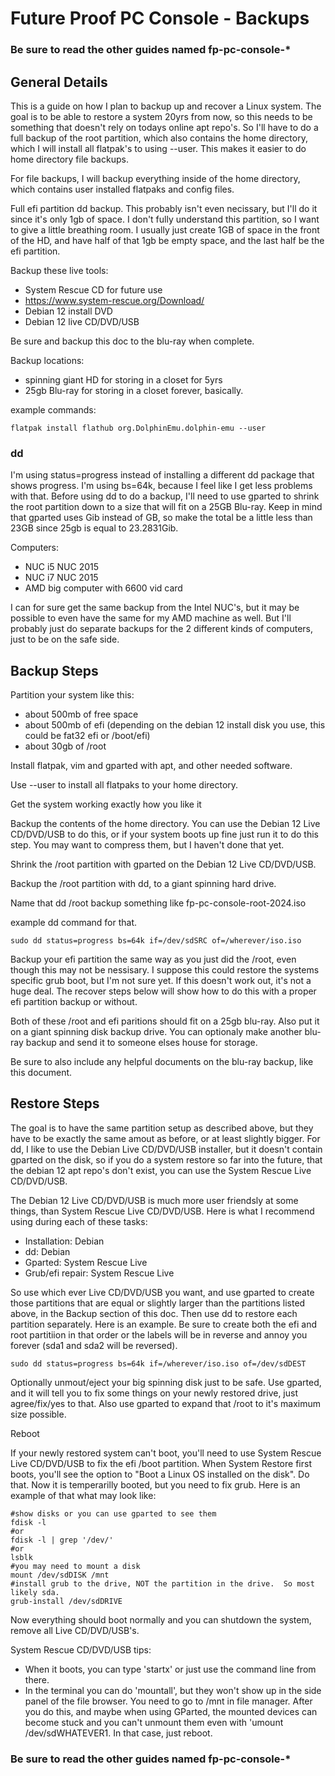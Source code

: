# Future Proof PC Console - Backups

### Be sure to read the other guides named fp-pc-console-*


## General Details

This is a guide on how I plan to backup up and recover a Linux system.  The goal is to be able to restore a system 20yrs from now, so this needs to be something that doesn't rely on todays online apt repo's.  So I'll have to do a full backup of the root partition, which also contains the home directory, which I will install all flatpak's to using --user.  This makes it easier to do home directory file backups.  

For file backups, I will backup everything inside of the home directory, which contains user installed flatpaks and config files.

Full efi partition dd backup.  This probably isn't even necissary, but I'll do it since it's only 1gb of space.
I don't fully understand this partition, so I want to give a little breathing room.  I usually just create 1GB of space in the front of the HD, and have half of that 1gb be empty space, and the last half be the efi partition.

Backup these live tools:
- System Rescue CD for future use
- https://www.system-rescue.org/Download/
- Debian 12 install DVD
- Debian 12 live CD/DVD/USB

Be sure and backup this doc to the blu-ray when complete.

Backup locations:
- spinning giant HD for storing in a closet for 5yrs
- 25gb Blu-ray for storing in a closet forever, basically.

example commands:
```
flatpak install flathub org.DolphinEmu.dolphin-emu --user
```
### dd

I'm using status=progress instead of installing a different dd package that shows progress.  I'm using bs=64k, because I feel like I get less problems with that.  Before using dd to do a backup, I'll need to use gparted to shrink the root partition down to a size that will fit on a 25GB Blu-ray.  Keep in mind that gparted uses Gib instead of GB, so make the total be a little less than 23GB since 25gb is equal to 23.2831Gib.

Computers:
- NUC i5 NUC 2015
- NUC i7 NUC 2015
- AMD big computer with 6600 vid card

I can for sure get the same backup from the Intel NUC's, but it may be possible to even have the same for my AMD machine as well.  But I'll probably just do separate backups for the 2 different kinds of computers, just to be on the safe side.

## Backup Steps
Partition your system like this:
- about 500mb of free space
- about 500mb of efi (depending on the debian 12 install disk you use, this could be fat32 efi or /boot/efi)
- about 30gb of /root

Install flatpak, vim and gparted with apt, and other needed software.

Use --user to install all flatpaks to your home directory.

Get the system working exactly how you like it

Backup the contents of the home directory.  You can use the Debian 12 Live CD/DVD/USB to do this, or if your system boots up fine just run it to do this step.  You may want to compress them, but I haven't done that yet.

Shrink the /root partition with gparted on the Debian 12 Live CD/DVD/USB.

Backup the /root partition with dd, to a giant spinning hard drive.

Name that dd /root backup something like fp-pc-console-root-2024.iso

example dd command for that.
~~~
sudo dd status=progress bs=64k if=/dev/sdSRC of=/wherever/iso.iso
~~~

Backup your efi partition the same way as you just did the /root, even though this may not be nessisary.  I suppose this could restore the systems specific grub boot, but I'm not sure yet.  If this doesn't work out, it's not a huge deal.  The recover steps below will show how to do this with a proper efi partition backup or without.

Both of these /root and efi paritions should fit on a 25gb blu-ray.  Also put it on a giant spinning disk backup drive.  You can optionaly make another blu-ray backup and send it to someone elses house for storage.

Be sure to also include any helpful documents on the blu-ray backup, like this document.



## Restore Steps

The goal is to have the same partition setup as described above, but they have to be exactly the same amout as before, or at least slightly bigger.  For dd, I like to use the Debian Live CD/DVD/USB installer, but it doesn't contain gparted on the disk, so if you do a system restore so far into the future, that the debian 12 apt repo's don't exist, you can use the System Rescue Live CD/DVD/USB. 

The Debian 12 Live CD/DVD/USB is much more user friendsly at some things, than System Rescue Live CD/DVD/USB.  Here is what I recommend using during each of these tasks:
- Installation: Debian
- dd: Debian
- Gparted: System Rescue Live
- Grub/efi repair: System Rescue Live


So use which ever Live CD/DVD/USB you want, and use gparted to create those partitions that are equal or slightly larger than the partitions listed above, in the Backup section of this doc.  Then use dd to restore each partition separately.  Here is an example. Be sure to create both the efi and root partitiion in that order or the labels will be in reverse and annoy you forever (sda1 and sda2 will be reversed).
~~~
sudo dd status=progress bs=64k if=/wherever/iso.iso of=/dev/sdDEST
~~~

Optionally unmout/eject your big spinning disk just to be safe.
Use gparted, and it will tell you to fix some things on your newly restored drive, just agree/fix/yes to that.  Also use gparted to expand that /root to it's maximum size possible.

Reboot

If your newly restored system can't boot, you'll need to use System Rescue Live CD/DVD/USB to fix the efi /boot partition.  When System Restore first boots, you'll see the option to "Boot a Linux OS installed on the disk".  Do that.  Now it is temperarilly booted, but you need to fix grub.  Here is an example of that what may look like:

~~~
#show disks or you can use gparted to see them
fdisk -l
#or
fdisk -l | grep '/dev/'
#or
lsblk
#you may need to mount a disk
mount /dev/sdDISK /mnt
#install grub to the drive, NOT the partition in the drive.  So most likely sda.
grub-install /dev/sdDRIVE
~~~


Now everything should boot normally and you can shutdown the system, remove all Live CD/DVD/USB's.  

System Rescue CD/DVD/USB tips:

- When it boots, you can type 'startx' or just use the command line from there.
- In the terminal you can do 'mountall', but they won't show up in the side panel of the file browser.  You need to go to /mnt in file manager.  After you do this, and maybe when using GParted, the mounted devices can become stuck and you can't unmount them even with 'umount /dev/sdWHATEVER1.  In that case, just reboot.


### Be sure to read the other guides named fp-pc-console-*
